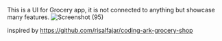 This is a UI for Grocery app, it is not connected to anything but showcase many features. 
![Screenshot (95)](https://github.com/Vedantgosling/GroceryUI/assets/153468680/d86d0be7-81df-44fc-93e2-3beb92bf027e)

inspired by https://github.com/risalfajar/coding-ark-grocery-shop
